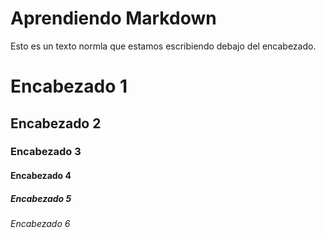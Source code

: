 # Aprendiendo Markdown
Esto es un texto normla que estamos escribiendo debajo del encabezado.

# Encabezado 1
## Encabezado 2
### Encabezado 3
#### Encabezado 4
##### Encabezado 5
###### Encabezado 6